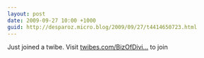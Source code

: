 ```yaml
---
layout: post
date: 2009-09-27 10:00 +1000
guid: http://desparoz.micro.blog/2009/09/27/t4414650723.html
---
```

Just joined a twibe. Visit [twibes.com/BizOfDivi...](http://twibes.com/BizOfDiving) to join
